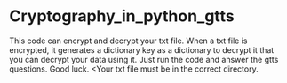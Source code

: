 # Cryptography_in_python_gtts
This code can encrypt and decrypt your txt file.
When a txt file is encrypted, it generates a dictionary key as a dictionary to decrypt it that you can decrypt your data using it.
Just run the code and answer the gtts questions.
Good luck.
<Your txt file must be in the correct directory.